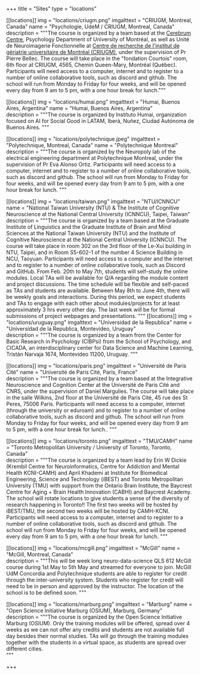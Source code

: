 +++
title = "Sites"
type = "locations"

[[locations]]
  img = "locations/criugm.png"
  imgalttext = "CRIUGM, Montreal, Canada"
  name = "Psychologie, UdeM / CRIUGM, Montreal, Canada"
  description = """The course is organized by a team based at the [Cerebrum Centre](https://www.lecerebrum.ca/en/home/), Psychology Department of University of Montréal, as well as Unité de Neuroimagerie Fonctionnelle at [Centre de recherche de l'institut de gériatrie universitaire de Montréal (CRIUGM)](https://www.criugm.qc.ca/fr/contact.html), under the supervision of Pr Pierre Bellec. The course will take place in the "fondation Courtois" room, 6th floor at CRIUGM, 4565, Chemin Queen-Mary, Montréal (Québec). Participants will need access to a computer, internet and to register to a number of online collaborative tools, such as discord and github. The school will run from Monday to Friday for four weeks, and will be opened every day from 9 am to 5 pm, with a one hour break for lunch."""


[[locations]]
  img = "locations/humai.png"
  imgalttext = "Humai, Buenos Aires, Argentina"
  name = "Humai, Buenos Aires, Argentina"                                         
  description = """The course is organized by Instituto Humai, organization focused on AI for Social Good in LATAM, Iberá, Nuñez, Ciudad Autónoma de Buenos Aires.
"""

[[locations]]
  img = "locations/polytechnique.jpeg"
  imgalttext = "Polytechnique, Montreal, Canada"
  name = "Polytechnique Montreal"                                             
  description = """The course is organized by the Neuropoly lab of the electrical engineering department at Polytechnique Montreal, under the supervision of Pr Eva Alonso Ortiz. Participants will need access to a computer, internet and to register to a number of online collaborative tools, such as discord and github. The school will run from Monday to Friday for four weeks, and will be opened every day from 9 am to 5 pm, with a one hour break for lunch.
"""

  
[[locations]]
  img = "locations/taiwan.png"
  imgalttext = "NTU/ICNNCU"
  name = "National Taiwan University (NTU) & The Institute of Cognitive Neuroscience at the National Central University (ICNNCU), Taipei, Taiwan"                                               
  description = """The course is organized by a team based at the Graduate Institute of Linguistics and the Graduate Institute of Brain and Mind Sciences at the National Taiwan University (NTU) and the Institute of Cognitive Neuroscience at the National Central University (ICNNCU). The course will take place in room 302 on the 3rd floor of the Le-Xui building in NTU, Taipei, and in Room S5-602-1 of the number 4 Science Building in NCU, Taoyuan. Participants will need access to a computer and the internet and to register to a number of online collaborative tools, such as Discord and GitHub. From Feb. 20th to May 7th, students will self-study the online modules. Local TAs will be available for Q/A regarding the module content and project discussions. The time schedule will be flexible and self-paced as TAs and students are available. Between May 8th to June 4th, there will be weekly goals and interactions. During this period, we expect students and TAs to engage with each other about modules/projects for at least approximately 3 hrs every other day. The last week will be for formal submissions of project webpages and presentations.
"""
[[locations]]
  img = "locations/uruguay.png"
  imgalttext = "Universidad de la Republica"
  name = "Universidad de la Republica, Montevideo, Uruguay"                                                  
  description = """The course is organized by a team from the Center for Basic Research in Psychology (CIBPsi) from the School of Psychology, and CICADA, an interdisciplinary center for Data Science and Machine Learning, Tristán Narvaja 1674, Montevideo 11200, Uruguay.
"""

[[locations]]
  img = "locations/paris.png"
  imgalttext = "Université de Paris Cité"
  name = "Université de Paris Cité, Paris, France"                                         
  description = """The course is organized by a team based at the Integrative Neuroscience and Cognition Center at the Université de Paris Cité and CNRS, under the supervision of Daniel Margulies. The course will take place in the salle Wilkins, 2nd floor at the Université de Paris Cité, 45 rue des St Peres, 75006 Paris. Participants will need access to a computer, internet (through the university or eduroam) and to register to a number of online collaborative tools, such as discord and github. The school will run from Monday to Friday for four weeks, and will be opened every day from 9 am to 5 pm, with a one hour break for lunch..
"""

[[locations]]
  img = "locations/toronto.png"
  imgalttext = "TMU/CAMH"
  name = "Toronto Metropolitan University / University of Toronto, Toronto, Canada"                                              
  description = """The course is organized by a team lead by Erin W Dickie (Krembil Centre for Neuroinformatics, Centre for Addiction and Mental Health KCNI-CAMH) and April Khademi at Institute for Biomedical Engineering, Science and Technology (iBEST) and Toronto Metropolitan University (TMU) with support from the Ontario Brain Institute, the Baycrest Centre for Aging + Brain Health Innovation (CABHI) and Baycrest Academy. The school will rotate locations to give students a sense of the diversity of research happening in Toronto!! The first two weeks will be hosted by iBEST/TMU, the second two weeks will be hosted by CAMH-KCNI. Participants will need access to a computer, internet and to register to a number of online collaborative tools, such as discord and github. The school will run from Monday to Friday for four weeks, and will be opened every day from 9 am to 5 pm, with a one hour break for lunch.
"""



[[locations]]
  img = "locations/mcgill.png"
  imgalttext = "McGill"
  name = "McGill, Montreal, Canada"                                              
  description = """This will be week long neuro-data-science QLS 612 McGill course during 1st May to 5th May and streamed for everyone to join. McGill UdM Concordia and Polytechnique students are able to register for credit through the inter-university system. Students who register for credit will need to be in person and approved by the instructor. The location of the school is to be defined soon. 
"""


[[locations]]
  img = "locations/marburg.png"
  imgalttext = "Marburg"
  name = "Open Science Initiative Marburg (OSIUM), Marburg, Germany"                                              
  description = """The course is organized by the Open Science Initiative Marburg (OSIUM). Only the training modules will be offered, spread over 4 weeks as we can not offer any credits and students are not available full day besides their normal studies. TAs will go through the training modules together with the students in a virtual space, as students are spread over different cities.  
"""


+++
